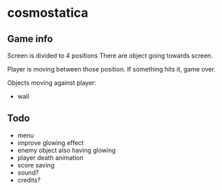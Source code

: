 # cosmostatica

## Game info

Screen is divided to 4 positions
There are object going towards screen.

Player is moving between those position. 
If something hits it, game over.

Objects moving against player:
- wall

## Todo
- menu
- improve glowing effect
- enemy object also having glowing
- player death animation
- score saving
- sound?
- credits?
